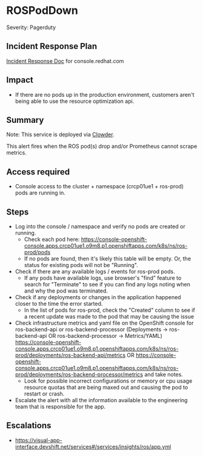 # ROSPodDown
Severity: Pagerduty

## Incident Response Plan
 [Incident Response Doc](https://docs.google.com/document/d/1AyEQnL4B11w7zXwum8Boty2IipMIxoFw1ri1UZB6xJE) for console.redhat.com

## Impact
-  If there are no pods up in the production environment, customers aren't being able to use the resource optimization api.

## Summary
Note:  This service is deployed via [Clowder](https://gitlab.cee.redhat.com/service/app-interface/-/blob/master/docs/console.redhat.com/app-sops/clowder/clowder.rst).

This alert fires when the ROS pod(s) drop and/or Prometheus cannot scrape metrics.

## Access required
-  Console access to the cluster + namespace (crcp01ue1 + ros-prod) pods are running in.

## Steps
-  Log into the console / namespace and verify no pods are created or running.
    - Check each pod here: https://console-openshift-console.apps.crcp01ue1.o9m8.p1.openshiftapps.com/k8s/ns/ros-prod/pods
    - If no pods are found, then it's likely this table will be empty. Or, the status for existing pods will not be "Running".
-  Check if there are any available logs / events for ros-prod pods.
    - If any pods have available logs, use browser's "find" feature to search for "Terminate" to see if you can find any logs noting when and why the pod was terminated.
-  Check if any deployments or changes in the application happened closer to the time the error started.
    - In the list of pods for ros-prod, check the "Created" column to see if a recent update was made to the pod that may be causing the issue
-  Check infrastructure metrics and yaml file on the OpenShift console for ros-backend-api or ros-backend-processor (Deployments -> ros-backend-api OR ros-backend-processor  -> Metrics/YAML) https://console-openshift-console.apps.crcp01ue1.o9m8.p1.openshiftapps.com/k8s/ns/ros-prod/deployments/ros-backend-api/metrics OR https://console-openshift-console.apps.crcp01ue1.o9m8.p1.openshiftapps.com/k8s/ns/ros-prod/deployments/ros-backend-processor/metrics and take notes.
    - Look for possible incorrect configurations or memory or cpu usage resource quotas that are being maxed out and causing the pod to restart or crash.
-  Escalate the alert with all the information available to the engineering team that is responsible for the app.

## Escalations
-  https://visual-app-interface.devshift.net/services#/services/insights/ros/app.yml

